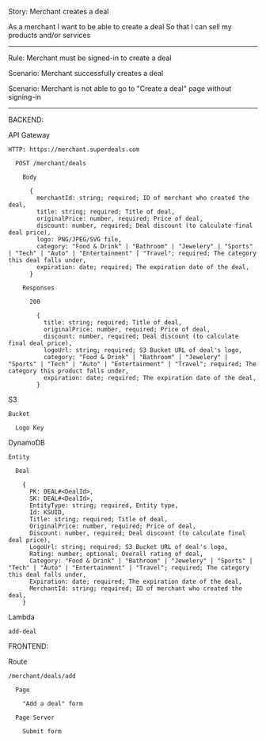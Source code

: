 Story: Merchant creates a deal

As a merchant
I want to be able to create a deal
So that I can sell my products and/or services

---

Rule: Merchant must be signed-in to create a deal

Scenario: Merchant successfully creates a deal

Scenario: Merchant is not able to go to "Create a deal" page without signing-in

---

BACKEND:

API Gateway

    HTTP: https://merchant.superdeals.com

      POST /merchant/deals

        Body

          {
            merchantId: string; required; ID of merchant who created the deal,
            title: string; required; Title of deal,
            originalPrice: number, required; Price of deal,
            discount: number, required; Deal discount (to calculate final deal price),
            logo: PNG/JPEG/SVG file,
            category: "Food & Drink" | "Bathroom" | "Jewelery" | "Sports" | "Tech" | "Auto" | "Entertainment" | "Travel"; required; The category this deal falls under,
            expiration: date; required; The expiration date of the deal,
          }

        Responses

          200

            {
              title: string; required; Title of deal,
              originalPrice: number, required; Price of deal,
              discount: number, required; Deal discount (to calculate final deal price),
              logoUrl: string; required; S3 Bucket URL of deal's logo,
              category: "Food & Drink" | "Bathroom" | "Jewelery" | "Sports" | "Tech" | "Auto" | "Entertainment" | "Travel"; required; The category this product falls under,
              expiration: date; required; The expiration date of the deal,
            }

S3

    Bucket

      Logo Key

DynamoDB

    Entity

      Deal

        {
          PK: DEAL#<DealId>,
          SK: DEAL#<DealId>,
          EntityType: string; required, Entity type,
          Id: KSUID,
          Title: string; required; Title of deal,
          OriginalPrice: number, required; Price of deal,
          Discount: number, required; Deal discount (to calculate final deal price),
          LogoUrl: string; required; S3 Bucket URL of deal's logo,
          Rating: number; optional; Overall rating of deal,
          Category: "Food & Drink" | "Bathroom" | "Jewelery" | "Sports" | "Tech" | "Auto" | "Entertainment" | "Travel"; required; The category this deal falls under,
          Expiration: date; required; The expiration date of the deal,
          MerchantId: string; required; ID of merchant who created the deal,
        }

Lambda

    add-deal

FRONTEND:

Route

    /merchant/deals/add

      Page

        "Add a deal" form

      Page Server

        Submit form
